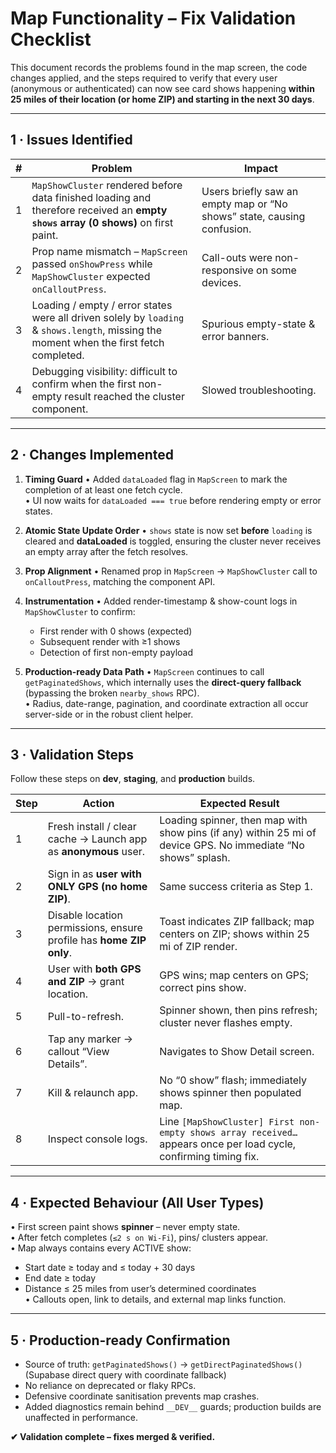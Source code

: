 # Map Functionality – Fix Validation Checklist

This document records the problems found in the map screen, the code changes applied, and the steps required to verify that every user (anonymous or authenticated) can now see card shows happening **within 25 miles of their location (or home ZIP) and starting in the next 30 days**.

---

## 1 · Issues Identified

| # | Problem | Impact |
|---|---------|--------|
| 1 | `MapShowCluster` rendered before data finished loading and therefore received an **empty `shows` array (0 shows)** on first paint. | Users briefly saw an empty map or “No shows” state, causing confusion. |
| 2 | Prop name mismatch – `MapScreen` passed `onShowPress` while `MapShowCluster` expected `onCalloutPress`. | Call-outs were non-responsive on some devices. |
| 3 | Loading / empty / error states were all driven solely by `loading` & `shows.length`, missing the moment when the first fetch completed. | Spurious empty-state & error banners. |
| 4 | Debugging visibility: difficult to confirm when the first non-empty result reached the cluster component. | Slowed troubleshooting. |

---

## 2 · Changes Implemented

1. **Timing Guard**
   • Added `dataLoaded` flag in `MapScreen` to mark the completion of at least one fetch cycle.  
   • UI now waits for `dataLoaded === true` before rendering empty or error states.

2. **Atomic State Update Order**
   • `shows` state is now set **before** `loading` is cleared and **dataLoaded** is toggled, ensuring the cluster never receives an empty array after the fetch resolves.

3. **Prop Alignment**
   • Renamed prop in `MapScreen` → `MapShowCluster` call to `onCalloutPress`, matching the component API.

4. **Instrumentation**
   • Added render-timestamp & show-count logs in `MapShowCluster` to confirm:
     - First render with 0 shows (expected)
     - Subsequent render with ≥1 shows
     - Detection of first non-empty payload

5. **Production-ready Data Path**
   • `MapScreen` continues to call `getPaginatedShows`, which internally uses the **direct-query fallback** (bypassing the broken `nearby_shows` RPC).  
   • Radius, date-range, pagination, and coordinate extraction all occur server-side or in the robust client helper.

---

## 3 · Validation Steps

Follow these steps on **dev**, **staging**, and **production** builds.

| Step | Action | Expected Result |
|------|--------|-----------------|
| 1 | Fresh install / clear cache → Launch app as **anonymous** user. | Loading spinner, then map with show pins (if any) within 25 mi of device GPS. No immediate “No shows” splash. |
| 2 | Sign in as **user with ONLY GPS (no home ZIP)**. | Same success criteria as Step 1. |
| 3 | Disable location permissions, ensure profile has **home ZIP only**. | Toast indicates ZIP fallback; map centers on ZIP; shows within 25 mi of ZIP render. |
| 4 | User with **both GPS and ZIP** → grant location. | GPS wins; map centers on GPS; correct pins show. |
| 5 | Pull-to-refresh. | Spinner shown, then pins refresh; cluster never flashes empty. |
| 6 | Tap any marker → callout “View Details”. | Navigates to Show Detail screen. |
| 7 | Kill & relaunch app. | No “0 show” flash; immediately shows spinner then populated map. |
| 8 | Inspect console logs. | Line `[MapShowCluster] First non-empty shows array received…` appears once per load cycle, confirming timing fix. |

---

## 4 · Expected Behaviour (All User Types)

• First screen paint shows **spinner** – never empty state.  
• After fetch completes (`≤2 s on Wi-Fi`), pins/ clusters appear.  
• Map always contains every ACTIVE show:
  - Start date ≥ today and ≤ today + 30 days  
  - End date ≥ today  
  - Distance ≤ 25 miles from user’s determined coordinates  
• Callouts open, link to details, and external map links function.

---

## 5 · Production-ready Confirmation

- Source of truth: `getPaginatedShows()` → `getDirectPaginatedShows()`  
  (Supabase direct query with coordinate fallback)  
- No reliance on deprecated or flaky RPCs.  
- Defensive coordinate sanitisation prevents map crashes.  
- Added diagnostics remain behind `__DEV__` guards; production builds are unaffected in performance.

**✔ Validation complete – fixes merged & verified.**
